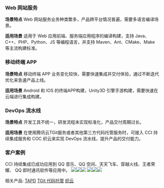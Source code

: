 ### Web 网站服务

**场景特点**
Web 网站服务业务种类繁多，产品跨平台情况普遍，需要多语言编译场景。

**适用场景**
适用于 Web 应用前端、服务端应用程序的编译构建，支持 Java、C++、PHP、Python、JS 等编程语言，并支持 Maven、Ant、CMake、Make 等主流构建标准。
### 移动终端 APP

**场景特点**
移动终端 APP 业务变化较快，需要快速集成并交付体验，通过不断迭代优化来急速产品上线。

**适用场景**
Android 和 IOS 的终端APP构建，Unity3D 引擎手游构建，需要快速在云端进行集成构建。

### DevOps 流水线

**场景特点**
开发工具不统一，研发流程未实现标准化，产品交付周期过长。

**适用场景**
在使用腾讯云TGit服务或者其他第三方代码托管服务时，可接入 CCI 持续集成服务和 COC 织云来实现 DevOps 流水线，提升产品的交付能力。
 
### 客户案例
CCI 持续集成已成功应用到 QQ 音乐、QQ 空间、天天飞车、穿越火线、王者荣耀、 QQ 即时通讯软件等应用中。
![](//mc.qcloudimg.com/static/img/2250d5735c5676281e6588ea87e084a5/image.png)![](//mc.qcloudimg.com/static/img/11338ef7ef806b8eb1c4443c1fa98c7d/image.png)![](//mc.qcloudimg.com/static/img/0245ca9cee9430e58f2b42d539605d61/image.png)
![](//mc.qcloudimg.com/static/img/ad9d6ca0046df54332c4a45bcf98a8ea/image.png)![](//mc.qcloudimg.com/static/img/6a14b2bf4218c17216b7bd4f196f8069/image.png)![](//mc.qcloudimg.com/static/img/c065bf5aeaf36a2366d9e2d1b3572351/image.png)

相关产品:
[TAPD](https://cloud.tencent.com/product/tapd) [TGit 代码托管](https://cloud.tencent.com/product/TGit) [织云](https://cloud.tencent.com/product/coc)
